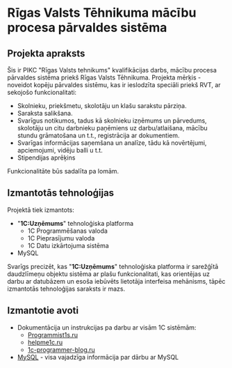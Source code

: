 # Rīgas Valsts Tēhnikuma mācību procesa pārvaldes sistēma

## Projekta apraksts
Šis ir PIKC "Rīgas Valsts tehnikums" kvalifikācijas darbs, mācību procesa pārvaldes sistēma priekš Rīgas Valsts Tēhnikuma. Projekta mērķis - noveidot kopēju pārvaldes sistēmu, kas ir ieslodzīta speciāli priekš RVT, ar sekojošo funkcionalitati: 
+ Skolnieku, priekšmetu, skolotāju un klašu sarakstu pārziņa.
+ Saraksta salikšana.
+ Svarīgus notikumos, tadus kā skolnieku izņēmums un pārvedums, skolotāju un citu darbnieku paņēmiens uz darbu/atlaišana, mācību stundu grāmatošana un t.t., registrācija ar dokumentiem.
+ Svarīgas informācijas saņemšana un analīze, tādu kā novērtējumi, apciemojumi, vidēju balli u t.t.
+ Stipendijas aprēķins

Funkcionalitāte būs sadalīta pa lomām.

## Izmantotās tehnoloģijas
Projektā tiek izmantots:
+ "**1C:Uzņēmums**" tehnoloģiska platforma  
  + 1C Programmēšanas valoda
  + 1С Pieprasījumu valoda
  + 1С Datu izkārtojuma sistēma
+ MySQL  

Svarīgs precizēt, kas "**1C:Uzņēmums**" tehnoloģiska platforma ir sarežģītā daudzlīmeņu objektu sistēma ar plašu funkcionalitati, kas orientējas uz darbu ar datubāzem un esoša iebūvēts lietotāja interfeisa mehānisms, tāpēc izmantotās tehnoloģijas saraksts ir mazs. 

## Izmantotie avoti
+ Dokumentācija un instrukcijas pa darbu ar visām 1C sistēmām:
  + [Programmist1s.ru](https://programmist1s.ru/programmirovanie-1s/)
  + [helpme1c.ru](https://helpme1c.ru/)
  + [1c-programmer-blog.ru](https://1c-programmer-blog.ru/)
+ [MySQL](https://dev.mysql.com/) - visa vajadzīga informācija par dārbu ar MySQL
